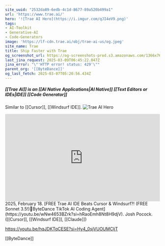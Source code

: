 ```yaml
---
site_uuid: "2532da89-6edb-4c1d-8677-89a520b499a1"
url: 'https://www.trae.ai/'
hero: '![Trae AI Hero](https://i.imgur.com/qJI4eV9.png)'
tags:
- AI-Toolkit
- Generative-AI
- Code-Generators
image: 'https://lf-cdn.trae.ai/obj/trae-ai-us/og.jpeg'
site_name: Trae
title: Ship Faster with Trae
og_screenshot_url: https://og-screenshots-prod.s3.amazonaws.com/1366x768/80/false/6b34f9e65ca9d66ebb883d04c7169192623329b90460fdb514571a4245d82d8a.jpeg
last_jina_request: 2025-03-09T06:45:22.047Z
jina_error: "\"'HTTP error! status: 429'\""
parent_org: '[[ByteDance]]'
og_last_fetch: 2025-03-07T05:20:56.434Z
---
```

##### [[Trae AI]] is an  [[AI Native Applications|AI Native]] [[Text Editors or IDEs|IDE]] [[Code Generator]]
Similar to [[Cursor]], [[Windsurf IDE]].
![Trae AI Hero](https://i.imgur.com/qJI4eV9.png)

<iframe 
  style="aspect-ratio:16/9;width:100%;height:auto" 
  src="https://www.youtube.com/embed/wNw4653BZrk?si=hRaoEmh8Nt8H9djV" 
  title="YouTube video player" 
  frameborder="0" 
  allow="accelerometer; autoplay; clipboard-write; encrypted-media; gyroscope; picture-in-picture; web-share" 
  referrerpolicy="strict-origin-when-cross-origin" 
  allowfullscreen
></iframe>
2025, February 18. [FREE Trae AI IDE Beats Cursor & Windsurf?! (FREE Sonnet 3.5!)🤖ByteDance TikTok AI Coding Agent](https://youtu.be/wNw4653BZrk?si=hRaoEmh8Nt8H9djV). Josh Pocock. ([[Cursor]], [[Windsurf IDE]], [[Claude]])


https://youtu.be/hqJDKTqCESE?si=Hy4_0sjVUOUMCljT

[[ByteDance]]

